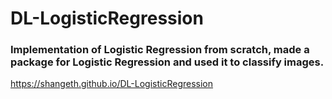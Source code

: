 # DL-LogisticRegression

### Implementation of Logistic Regression from scratch, made a package for Logistic Regression and used it to classify images.
https://shangeth.github.io/DL-LogisticRegression
